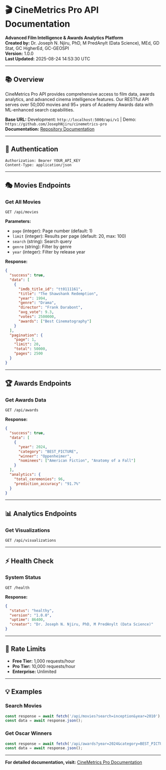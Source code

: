 # 🎬 CineMetrics Pro API Documentation

**Advanced Film Intelligence & Awards Analytics Platform**  
**Created by:** Dr. Joseph N. Njiru, PhD, M PredAnylt (Data Science), MEd, GD Stat, GC HigherEd, GC-GEOSPI  
**Version:** 1.0.0  
**Last Updated:** 2025-08-24 14:53:30 UTC  

---

## 📚 Overview

CineMetrics Pro API provides comprehensive access to film data, awards analytics, and advanced cinema intelligence features. Our RESTful API serves over 50,000 movies and 95+ years of Academy Awards data with ML-enhanced search capabilities.

**Base URL:** Development: `http://localhost:5000/api/v1` | Demo: `https://github.com/JosephNjiru/cinemetrics-pro`  
**Documentation:** [Repository Documentation](https://github.com/JosephNjiru/cinemetrics-pro/blob/main/docs/)  

---

## 🔑 Authentication

```http
Authorization: Bearer YOUR_API_KEY
Content-Type: application/json
```

---

## 🎭 Movies Endpoints

### Get All Movies
```http
GET /api/movies
```

**Parameters:**
- `page` (integer): Page number (default: 1)
- `limit` (integer): Results per page (default: 20, max: 100)
- `search` (string): Search query
- `genre` (string): Filter by genre
- `year` (integer): Filter by release year

**Response:**
```json
{
  "success": true,
  "data": [
    {
      "imdb_title_id": "tt0111161",
      "title": "The Shawshank Redemption",
      "year": 1994,
      "genre": "Drama",
      "director": "Frank Darabont",
      "avg_vote": 9.3,
      "votes": 2500000,
      "awards": ["Best Cinematography"]
    }
  ],
  "pagination": {
    "page": 1,
    "limit": 20,
    "total": 50000,
    "pages": 2500
  }
}
```
---

## 🏆 Awards Endpoints

### Get Awards Data
```http
GET /api/awards
```

**Response:**
```json
{
  "success": true,
  "data": [
    {
      "year": 2024,
      "category": "BEST_PICTURE",
      "winner": "Oppenheimer",
      "nominees": ["American Fiction", "Anatomy of a Fall"]
    }
  ],
  "analytics": {
    "total_ceremonies": 96,
    "prediction_accuracy": "91.7%"
  }
}
```

---

## 📊 Analytics Endpoints

### Get Visualizations
```http
GET /api/visualizations
```

---

## ⚡ Health Check

### System Status
```http
GET /health
```

**Response:**
```json
{
  "status": "healthy",
  "version": "1.0.0",
  "uptime": 86400,
  "creator": "Dr. Joseph N. Njiru, PhD, M PredAnylt (Data Science)"
}
```

---

## 🚀 Rate Limits

- **Free Tier:** 1,000 requests/hour
- **Pro Tier:** 10,000 requests/hour
- **Enterprise:** Unlimited

---

## 💡 Examples

### Search Movies
```javascript
const response = await fetch('/api/movies?search=inception&year=2010');
const data = await response.json();
```

### Get Oscar Winners
```javascript
const response = await fetch('/api/awards?year=2024&category=BEST_PICTURE');
const data = await response.json();
```

---

**For detailed documentation, visit:** [CineMetrics Pro Documentation](https://github.com/JosephNjiru/cinemetrics-pro/tree/main/docs)
